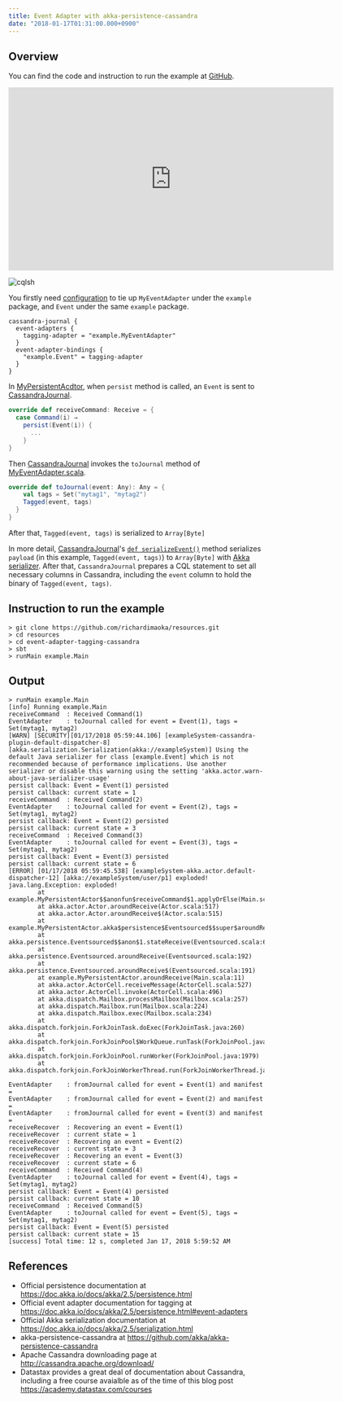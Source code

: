 ```yaml
---
title: Event Adapter with akka-persistence-cassandra
date: "2018-01-17T01:31:00.000+0900"
---
```



## Overview

You can find the code and instruction to run the example at [GitHub](https://github.com/richardimaoka/resources/tree/master/event-adapter-tagging-cassandra).

<iframe width="640" height="360" src="https://www.youtube.com/embed/cIau92KiNiE" frameborder="0" allow="autoplay; encrypted-media" allowfullscreen></iframe>

![cqlsh](/images/event-adapter-cassandra/cqlsh.png)

You firstly need [configuration](https://github.com/richardimaoka/resources/blob/master/event-adapter-tagging-cassandra/src/main/resources/application.conf#L26L33) to tie up `MyEventAdapter` under the `example` package, and `Event` under the same `example` package.

```plaintext
cassandra-journal {
  event-adapters {
    tagging-adapter = "example.MyEventAdapter"
  }
  event-adapter-bindings {
    "example.Event" = tagging-adapter
  }
}
```


In [MyPersistentAcdtor](https://github.com/richardimaoka/resources/blob/master/event-adapter-tagging-cassandra/src/main/scala/example/Main.scala#L28L38), when `persist` method is called, an `Event` is sent to [CassandraJournal](https://github.com/akka/akka-persistence-cassandra/blob/bf6bcbfa5d5616a285872ff605430c5b18ea289c/core/src/main/scala/akka/persistence/cassandra/journal/CassandraJournal.scala#L42).

```scala
override def receiveCommand: Receive = {
  case Command(i) ⇒
    persist(Event(i)) { 
      ...
    }
}
```

Then [CassandraJournal](https://github.com/akka/akka-persistence-cassandra/blob/bf6bcbfa5d5616a285872ff605430c5b18ea289c/core/src/main/scala/akka/persistence/cassandra/journal/CassandraJournal.scala#L42) invokes the `toJournal` method of [MyEventAdapter.scala](https://github.com/richardimaoka/resources/blob/master/event-adapter-tagging-cassandra/src/main/scala/example/MyEventAdapter.scala#L9).

```scala
override def toJournal(event: Any): Any = {
    val tags = Set("mytag1", "mytag2")
    Tagged(event, tags)
  }  
}
```

After that, `Tagged(event, tags)` is serialized to `Array[Byte]` 

In more detail, [CassandraJournal](https://github.com/akka/akka-persistence-cassandra/blob/bf6bcbfa5d5616a285872ff605430c5b18ea289c/core/src/main/scala/akka/persistence/cassandra/journal/CassandraJournal.scala#L42)'s [`def serializeEvent()`](https://github.com/akka/akka-persistence-cassandra/blob/bf6bcbfa5d5616a285872ff605430c5b18ea289c/core/src/main/scala/akka/persistence/cassandra/journal/CassandraJournal.scala#L464) method serializes `payload` (in this example, `Tagged(event, tags)`) to  `Array[Byte]` with [Akka serializer](https://doc.akka.io/docs/akka/2.5/serialization.html). After that, `CassandraJournal` prepares a CQL statement to set all necessary columns in Cassandra, including the `event` column to hold the binary of `Tagged(event, tags)`.

## Instruction to run the example
```plaintext
> git clone https://github.com/richardimaoka/resources.git
> cd resources
> cd event-adapter-tagging-cassandra
> sbt
> runMain example.Main
```

## Output 
```plaintext
> runMain example.Main
[info] Running example.Main
receiveCommand  : Received Command(1)
EventAdapter    : toJournal called for event = Event(1), tags = Set(mytag1, mytag2)
[WARN] [SECURITY][01/17/2018 05:59:44.106] [exampleSystem-cassandra-plugin-default-dispatcher-8] [akka.serialization.Serialization(akka://exampleSystem)] Using the default Java serializer for class [example.Event] which is not recommended because of performance implications. Use another serializer or disable this warning using the setting 'akka.actor.warn-about-java-serializer-usage'
persist callback: Event = Event(1) persisted
persist callback: current state = 1
receiveCommand  : Received Command(2)
EventAdapter    : toJournal called for event = Event(2), tags = Set(mytag1, mytag2)
persist callback: Event = Event(2) persisted
persist callback: current state = 3
receiveCommand  : Received Command(3)
EventAdapter    : toJournal called for event = Event(3), tags = Set(mytag1, mytag2)
persist callback: Event = Event(3) persisted
persist callback: current state = 6
[ERROR] [01/17/2018 05:59:45.538] [exampleSystem-akka.actor.default-dispatcher-12] [akka://exampleSystem/user/p1] exploded!
java.lang.Exception: exploded!
        at example.MyPersistentActor$$anonfun$receiveCommand$1.applyOrElse(Main.scala:37)
        at akka.actor.Actor.aroundReceive(Actor.scala:517)
        at akka.actor.Actor.aroundReceive$(Actor.scala:515)
        at example.MyPersistentActor.akka$persistence$Eventsourced$$super$aroundReceive(Main.scala:11)
        at akka.persistence.Eventsourced$$anon$1.stateReceive(Eventsourced.scala:680)
        at akka.persistence.Eventsourced.aroundReceive(Eventsourced.scala:192)
        at akka.persistence.Eventsourced.aroundReceive$(Eventsourced.scala:191)
        at example.MyPersistentActor.aroundReceive(Main.scala:11)
        at akka.actor.ActorCell.receiveMessage(ActorCell.scala:527)
        at akka.actor.ActorCell.invoke(ActorCell.scala:496)
        at akka.dispatch.Mailbox.processMailbox(Mailbox.scala:257)
        at akka.dispatch.Mailbox.run(Mailbox.scala:224)
        at akka.dispatch.Mailbox.exec(Mailbox.scala:234)
        at akka.dispatch.forkjoin.ForkJoinTask.doExec(ForkJoinTask.java:260)
        at akka.dispatch.forkjoin.ForkJoinPool$WorkQueue.runTask(ForkJoinPool.java:1339)
        at akka.dispatch.forkjoin.ForkJoinPool.runWorker(ForkJoinPool.java:1979)
        at akka.dispatch.forkjoin.ForkJoinWorkerThread.run(ForkJoinWorkerThread.java:107)

EventAdapter    : fromJournal called for event = Event(1) and manifest =
EventAdapter    : fromJournal called for event = Event(2) and manifest =
EventAdapter    : fromJournal called for event = Event(3) and manifest =
receiveRecover  : Recovering an event = Event(1)
receiveRecover  : current state = 1
receiveRecover  : Recovering an event = Event(2)
receiveRecover  : current state = 3
receiveRecover  : Recovering an event = Event(3)
receiveRecover  : current state = 6
receiveCommand  : Received Command(4)
EventAdapter    : toJournal called for event = Event(4), tags = Set(mytag1, mytag2)
persist callback: Event = Event(4) persisted
persist callback: current state = 10
receiveCommand  : Received Command(5)
EventAdapter    : toJournal called for event = Event(5), tags = Set(mytag1, mytag2)
persist callback: Event = Event(5) persisted
persist callback: current state = 15
[success] Total time: 12 s, completed Jan 17, 2018 5:59:52 AM
```

## References 

- Official persistence documentation at https://doc.akka.io/docs/akka/2.5/persistence.html
- Official event adapter documentation for tagging at https://doc.akka.io/docs/akka/2.5/persistence.html#event-adapters
-  Official Akka serialization documentation at https://doc.akka.io/docs/akka/2.5/serialization.html
- akka-persistence-cassandra at https://github.com/akka/akka-persistence-cassandra
- Apache Cassandra downloading page at http://cassandra.apache.org/download/
- Datastax provides a great deal of documentation about Cassandra, including a free course avaialble as of the time of this blog post https://academy.datastax.com/courses